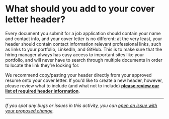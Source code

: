 # What should you add to your cover letter header?

Every document you submit for a job application should contain your name and contact info, and your cover letter is no different: at the very least, your header should contain contact information relevant professional links, such as links to your portfolio, LinkedIn, and GitHub. This is to make sure that the hiring manager always has easy access to important sites like your portfolio, and will never have to search through multiple documents in order to locate the link they’re looking for.

We recommend copy/pasting your header directly from your approved resume onto your cover letter. If you'd like to create a new header, however, please review what to include (and what not to include) [**please review our list of required header information**](https://github.com/microverseinc/curriculum-professional-skills/blob/main/interview-prep/writing-a-resume-header.md).


------

_If you spot any bugs or issues in this activity, you can [open an issue with your proposed change](https://github.com/microverseinc/curriculum-transversal-skills/blob/main/git-github/articles/open_issue.md)._
